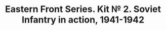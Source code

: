 ---
layout: product
title: "Eastern Front Series. Kit № 2. Soviet Infantry in action, 1941-1942"
price: "950" 
desc: "1/35 Figura"
img_path: "/assets/img/MBLTD3523.webp"
brand: "MasterBox"
available: false
special_offer: false
new: false
soon: false
cat: "010000"
subcat: "015300"
subsubcat: "0N/A"
sifra: "MBLTD3523"
popular: false
spec: false
---
